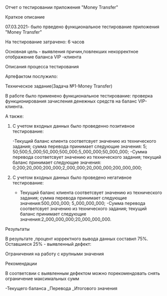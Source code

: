 Отчет о тестировании приложения "Money Transfer"

Краткое описание

07.03.2021- было прведено функциональное тестирование приложения 
"Money Transfer"

На тестирование затрачено: 6 часов

Основная цель - выявления причин,повлекших некорректное отображение 
баланса VIP -клиента

Описания процесса тестирования

Артефактом послужило:

Техническое задание(Задача №1-Money Transfer)

В работе было применено функциональное тестирование:
проверка функционирования зачисления денежных средств 
на баланс VIP- клиента.

А также:
1. С учетом входных данных было проведенно позитивное тестирование:

   -Текущий баланс клиента соответсвует значению из технического задания;
     сумма перевода принимает следующие значения: 
      5; 50;500;5_000;50_000;500_000;5_000_000;50_000_000;
   -Сумма перевода соответсвует значению из технического задания; 
     текущий баланс принимает следующие значения:
      0;200;20_000;200_000;2_000_000;20_000_000;200_000_000;
2. С учетом входных данных было проведено негативное тестирование:
   
      - Текущий баланс клиента соответсвует значению из технического задания;
      сумма перевода принимает следующие значения:500_000_000;
       5_000_000_000;
      -Сумма перевода соответсвует значению из технического задания;
        текущий баланс принимает следующие значения:2_000_000_000;20_000_000_000.
        
Результаты

В результате ,процент корректного вывода данных составил 75%.
Оставшиеся 25% - выявленный дефект:

Ограничения на работу с крупными значения

Рекомендации

В соответсвии с выявленным дефектом можно порекомендовать 
снять ограничение максимальных сумм

-Текущего баланса
_Перевода
_Итогового значения

  


   
   